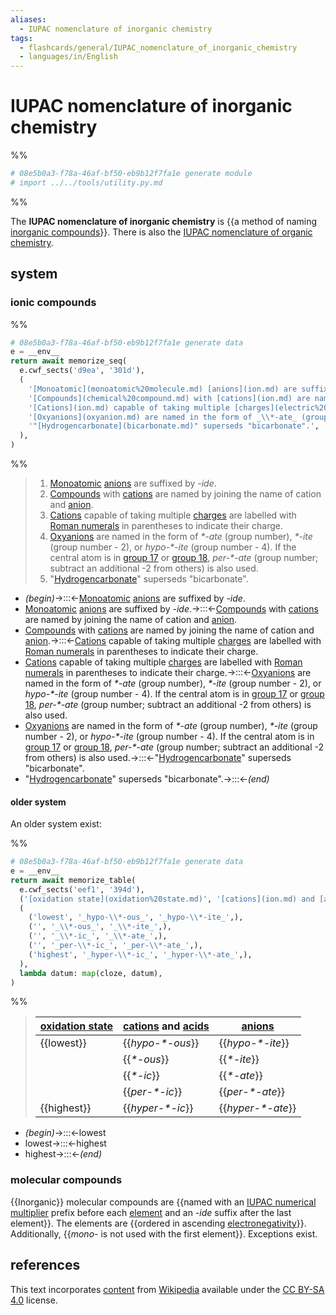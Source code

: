 ```yaml
---
aliases:
  - IUPAC nomenclature of inorganic chemistry
tags:
  - flashcards/general/IUPAC_nomenclature_of_inorganic_chemistry
  - languages/in/English
---
```


# IUPAC nomenclature of inorganic chemistry

%%

```Python
# 08e5b0a3-f78a-46af-bf50-eb9b12f7fa1e generate module
# import ../../tools/utility.py.md
```

%%

The __IUPAC nomenclature of inorganic chemistry__ is {{a method of naming [inorganic compounds](inorganic%20compound.md)}}. There is also the [IUPAC nomenclature of organic chemistry](IUPAC%20nomenclature%20of%20organic%20chemistry.md). <!--SR:!2024-06-13,342,337-->

## system

### ionic compounds

%%

```Python
# 08e5b0a3-f78a-46af-bf50-eb9b12f7fa1e generate data
e = __env__
return await memorize_seq(
  e.cwf_sects('d9ea', '301d'),
  (
    '[Monoatomic](monoatomic%20molecule.md) [anions](ion.md) are suffixed by _-ide_.',
    '[Compounds](chemical%20compound.md) with [cations](ion.md) are named by joining the name of cation and [anion](ion.md).',
    '[Cations](ion.md) capable of taking multiple [charges](electric%20charge.md) are labelled with [Roman numerals](Roman%20numerals.md) in parentheses to indicate their charge.',
    '[Oxyanions](oxyanion.md) are named in the form of _\\*-ate_ (group number), _\\*-ite_ (group number - 2), or _hypo-\\*-ite_ (group number - 4). If the central atom is in [group 17](halogen.md) or [group 18](noble%20gas.md), _per-\\*-ate_ (group number; subtract an additional -2 from others) is also used.',
    '"[Hydrogencarbonate](bicarbonate.md)" superseds "bicarbonate".',
  ),
)
```

%%

<!--08e5b0a3-f78a-46af-bf50-eb9b12f7fa1e generate section="d9ea"--><!-- The following content is generated at 2023-03-20T16:11:54.332657+08:00. Any edits will be overridden! -->

> 1. [Monoatomic](monoatomic%20molecule.md) [anions](ion.md) are suffixed by _-ide_.
> 2. [Compounds](chemical%20compound.md) with [cations](ion.md) are named by joining the name of cation and [anion](ion.md).
> 3. [Cations](ion.md) capable of taking multiple [charges](electric%20charge.md) are labelled with [Roman numerals](Roman%20numerals.md) in parentheses to indicate their charge.
> 4. [Oxyanions](oxyanion.md) are named in the form of _\*-ate_ (group number), _\*-ite_ (group number - 2), or _hypo-\*-ite_ (group number - 4). If the central atom is in [group 17](halogen.md) or [group 18](noble%20gas.md), _per-\*-ate_ (group number; subtract an additional -2 from others) is also used.
> 5. "[Hydrogencarbonate](bicarbonate.md)" superseds "bicarbonate".

<!--/08e5b0a3-f78a-46af-bf50-eb9b12f7fa1e-->

<!--08e5b0a3-f78a-46af-bf50-eb9b12f7fa1e generate section="301d"--><!-- The following content is generated at 2024-01-04T20:17:51.930664+08:00. Any edits will be overridden! -->

- _(begin)_→:::←[Monoatomic](monoatomic%20molecule.md) [anions](ion.md) are suffixed by _-ide_. <!--SR:!2024-07-30,298,257!2024-03-26,280,337-->
- [Monoatomic](monoatomic%20molecule.md) [anions](ion.md) are suffixed by _-ide_.→:::←[Compounds](chemical%20compound.md) with [cations](ion.md) are named by joining the name of cation and [anion](ion.md). <!--SR:!2025-12-20,757,337!2025-08-26,617,317-->
- [Compounds](chemical%20compound.md) with [cations](ion.md) are named by joining the name of cation and [anion](ion.md).→:::←[Cations](ion.md) capable of taking multiple [charges](electric%20charge.md) are labelled with [Roman numerals](Roman%20numerals.md) in parentheses to indicate their charge. <!--SR:!2025-09-30,629,277!2024-02-23,231,317-->
- [Cations](ion.md) capable of taking multiple [charges](electric%20charge.md) are labelled with [Roman numerals](Roman%20numerals.md) in parentheses to indicate their charge.→:::←[Oxyanions](oxyanion.md) are named in the form of _\*-ate_ (group number), _\*-ite_ (group number - 2), or _hypo-\*-ite_ (group number - 4). If the central atom is in [group 17](halogen.md) or [group 18](noble%20gas.md), _per-\*-ate_ (group number; subtract an additional -2 from others) is also used. <!--SR:!2025-04-05,451,257!2024-06-27,279,257-->
- [Oxyanions](oxyanion.md) are named in the form of _\*-ate_ (group number), _\*-ite_ (group number - 2), or _hypo-\*-ite_ (group number - 4). If the central atom is in [group 17](halogen.md) or [group 18](noble%20gas.md), _per-\*-ate_ (group number; subtract an additional -2 from others) is also used.→:::←"[Hydrogencarbonate](bicarbonate.md)" superseds "bicarbonate". <!--SR:!2024-05-22,325,337!2024-01-18,73,277-->
- "[Hydrogencarbonate](bicarbonate.md)" superseds "bicarbonate".→:::←_(end)_ <!--SR:!2024-05-21,324,337!2024-03-29,94,297-->

<!--/08e5b0a3-f78a-46af-bf50-eb9b12f7fa1e-->

#### older system

An older system exist:

%%

```Python
# 08e5b0a3-f78a-46af-bf50-eb9b12f7fa1e generate data
e = __env__
return await memorize_table(
  e.cwf_sects('eef1', '394d'),
  ('[oxidation state](oxidation%20state.md)', '[cations](ion.md) and [acids](acid.md)', '[anions](ion.md)',),
  (
    ('lowest', '_hypo-\\*-ous_', '_hypo-\\*-ite_',),
    ('', '_\\*-ous_', '_\\*-ite_',),
    ('', '_\\*-ic_', '_\\*-ate_',),
    ('', '_per-\\*-ic_', '_per-\\*-ate_',),
    ('highest', '_hyper-\\*-ic_', '_hyper-\\*-ate_',),
  ),
  lambda datum: map(cloze, datum),
)
```

%%

<!--08e5b0a3-f78a-46af-bf50-eb9b12f7fa1e generate section="eef1"--><!-- The following content is generated at 2023-03-20T16:22:42.843631+08:00. Any edits will be overridden! -->

> | [oxidation state](oxidation%20state.md) | [cations](ion.md) and [acids](acid.md) | [anions](ion.md) |
> |-|-|-|
> | {{lowest}} | {{_hypo-\*-ous_}} | {{_hypo-\*-ite_}} |
> |  | {{_\*-ous_}} | {{_\*-ite_}} |
> |  | {{_\*-ic_}} | {{_\*-ate_}} |
> |  | {{_per-\*-ic_}} | {{_per-\*-ate_}} |
> | {{highest}} | {{_hyper-\*-ic_}} | {{_hyper-\*-ate_}} | <!--SR:!2024-04-07,287,330!2024-05-06,309,330!2024-03-23,96,297!2024-05-01,107,297!2024-03-25,279,337!2024-05-23,326,337!2024-03-25,97,297!2024-02-28,236,317!2026-05-05,866,337!2024-05-19,322,337!2024-04-16,296,337!2024-05-20,323,337-->

<!--/08e5b0a3-f78a-46af-bf50-eb9b12f7fa1e-->

<!--08e5b0a3-f78a-46af-bf50-eb9b12f7fa1e generate section="394d"--><!-- The following content is generated at 2024-01-04T20:17:51.960665+08:00. Any edits will be overridden! -->

- _(begin)_→:::←lowest <!--SR:!2025-12-29,766,337!2024-05-08,311,337-->
- lowest→:::←highest <!--SR:!2024-04-24,302,337!2024-03-17,272,337-->
- highest→:::←_(end)_ <!--SR:!2024-04-06,286,330!2024-05-07,310,330-->

<!--/08e5b0a3-f78a-46af-bf50-eb9b12f7fa1e-->

### molecular compounds

{{Inorganic}} molecular compounds are {{named with an [IUPAC numerical multiplier](IUPAC%20numerical%20multiplier.md#data) prefix before each [element](chemical%20element.md) and an _-ide_ suffix after the last element}}. The elements are {{ordered in ascending [electronegativity](electronegativity.md)}}. Additionally, {{_mono-_ is not used with the first element}}. Exceptions exist. <!--SR:!2024-06-14,343,337!2024-01-17,174,257!2025-08-18,654,317!2025-05-06,559,317-->

## references

This text incorporates [content](https://en.wikipedia.org/wiki/IUPAC_nomenclature_of_inorganic_chemistry) from [Wikipedia](Wikipedia.md) available under the [CC BY-SA 4.0](https://creativecommons.org/licenses/by-sa/4.0/) license.

